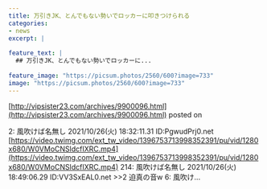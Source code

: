 ```yaml
---
title: 万引きJK、とんでもない勢いでロッカーに叩きつけられる
categories:
- news
excerpt: |
  
feature_text: |
  ## 万引きJK、とんでもない勢いでロッカーに...
  
feature_image: "https://picsum.photos/2560/600?image=733"
image: "https://picsum.photos/2560/600?image=733"
---
```


[http://vipsister23.com/archives/9900096.html](http://vipsister23.com/archives/9900096.html)
posted on 

<!--more-->

2: 風吹けば名無し 2021/10/26(火) 18:32:11.31 ID:PgwudPrj0.net [https://video.twimg.com/ext_tw_video/1396753713998352391/pu/vid/1280x680/W0VMoCNSldcfIXRC.mp4](https://video.twimg.com/ext_tw_video/1396753713998352391/pu/vid/1280x680/W0VMoCNSldcfIXRC.mp4) 214: 風吹けば名無し 2021/10/26(火) 18:49:06.29 ID:VV3SxEAL0.net &gt;&gt;2 迫真の音w 6: 風吹け...
